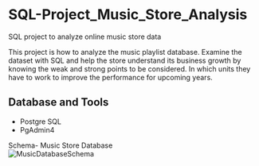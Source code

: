 # SQL-Project_Music_Store_Analysis
SQL project to analyze online music store data

This project is  how to analyze the music playlist database. Examine the dataset with SQL and help the store understand its business growth by knowing the weak and strong points to be considered. In which units they have to work to improve the performance for upcoming years.


## Database and Tools
* Postgre SQL
* PgAdmin4

Schema- Music Store Database  
![MusicDatabaseSchema](https://user-images.githubusercontent.com/112153548/213707717-bfc9f479-52d9-407b-99e1-e94db7ae10a3.png)
